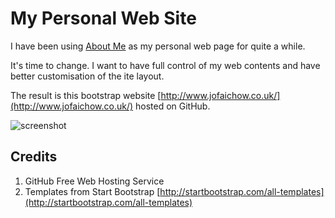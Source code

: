 My Personal Web Site
===============

I have been using [About Me](bit.ly/aboutme_jofaichow) as my personal web page for quite a while. 

It's time to change. I want to have full control of my web contents and have better customisation of the ite layout.

The result is this bootstrap website [http://www.jofaichow.co.uk/](http://www.jofaichow.co.uk/) hosted on GitHub.

![screenshot](http://i.imgur.com/A83lNTz.jpg)

## Credits

1. GitHub Free Web Hosting Service
2. Templates from Start Bootstrap [http://startbootstrap.com/all-templates](http://startbootstrap.com/all-templates)